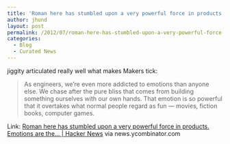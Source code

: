 ```yaml
---
title: 'Roman here has stumbled upon a very powerful force in products. Emotions are the&#8230; | Hacker News'
author: jhund
layout: post
permalink: /2012/07/roman-here-has-stumbled-upon-a-very-powerful-force-in-products-emotions-are-the-hacker-news/
categories:
  - Blog
  - Curated News
---
```

jiggity articulated really well what makes Makers tick:

> As engineers, we&#8217;re even more addicted to emotions than anyone else. We chase after the pure bliss that comes from building something ourselves with our own hands. That emotion is so powerful that it overtakes what normal people regard as fun &#8212; movies, fiction books, computer games.

Link: [Roman here has stumbled upon a very powerful force in products. Emotions are the&#8230; | Hacker News][1] via news.ycombinator.com

 [1]: http://bit.ly/NduTuK